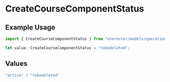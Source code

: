 # CreateCourseComponentStatus

## Example Usage

```typescript
import { CreateCourseComponentStatus } from "oneroster/models/operations";

let value: CreateCourseComponentStatus = "tobedeleted";
```

## Values

```typescript
"active" | "tobedeleted"
```